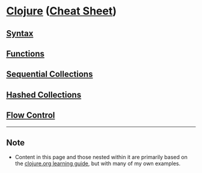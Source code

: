 # <a href="./README.md">Clojure</a> (<a href="https://clojure.org/api/cheatsheet">Cheat Sheet</a>)

## <a href="./Syntax.md">Syntax</a>

## <a href="./Functions.md">Functions</a>

## <a href="./Sequential_Collections.md">Sequential Collections</a>

## <a href="./Hashed_Collections.md">Hashed Collections</a>

## <a href="./Flow_Control.md">Flow Control</a>

<hr>

## Note

- Content in this page and those nested within it are primarily based on the <a href="https://clojure.org/guides/learn/syntax">clojure.org learning guide</a>, but with many of my own examples.


